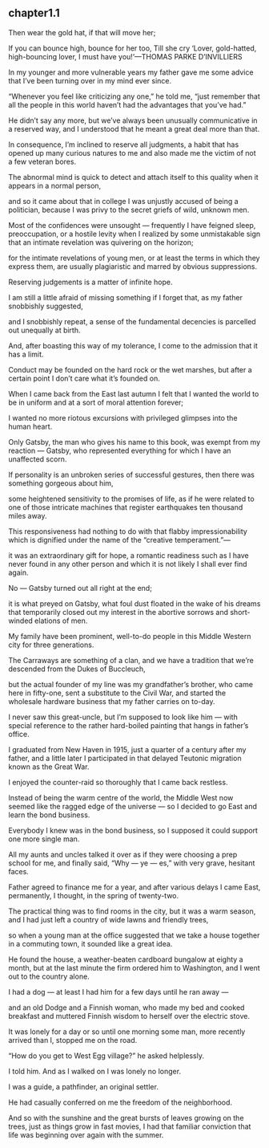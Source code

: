 
chapter1.1
---

Then wear the gold hat, if that will move her;

If you can bounce high, bounce for her too, Till she cry ‘Lover, gold-hatted, high-bouncing lover, I must have you!’—THOMAS PARKE D’INVILLIERS

In my younger and more vulnerable years my father gave me some advice that I’ve been turning over in my mind ever since.

“Whenever you feel like criticizing any one,” he told me, “just remember that all the people in this world haven’t had the advantages that you’ve had.”

He didn’t say any more, but we’ve always been unusually communicative in a reserved way, and I understood that he meant a great deal more than that.

In consequence, I’m inclined to reserve all judgments, a habit that has opened up many curious natures to me and also made me the victim of not a few veteran bores.

The abnormal mind is quick to detect and attach itself to this quality when it appears in a normal person,

and so it came about that in college I was unjustly accused of being a politician, because I was privy to the secret griefs of wild, unknown men.

Most of the confidences were unsought — frequently I have feigned sleep, preoccupation, or a hostile levity when I realized by some unmistakable sign that an intimate revelation was quivering on the horizon;

for the intimate revelations of young men, or at least the terms in which they express them, are usually plagiaristic and marred by obvious suppressions.

Reserving judgements is a matter of infinite hope.

I am still a little afraid of missing something if I forget that, as my father snobbishly suggested,

and I snobbishly repeat, a sense of the fundamental decencies is parcelled out unequally at birth.

And, after boasting this way of my tolerance, I come to the admission that it has a limit.

Conduct may be founded on the hard rock or the wet marshes, but after a certain point I don’t care what it’s founded on.

When I came back from the East last autumn I felt that I wanted the world to be in uniform and at a sort of moral attention forever;

I wanted no more riotous excursions with privileged glimpses into the human heart.

Only Gatsby, the man who gives his name to this book, was exempt from my reaction — Gatsby, who represented everything for which I have an unaffected scorn.

If personality is an unbroken series of successful gestures, then there was something gorgeous about him,

some heightened sensitivity to the promises of life, as if he were related to one of those intricate machines that register earthquakes ten thousand miles away.

This responsiveness had nothing to do with that flabby impressionability which is dignified under the name of the “creative temperament.”—

it was an extraordinary gift for hope, a romantic readiness such as I have never found in any other person and which it is not likely I shall ever find again.

No — Gatsby turned out all right at the end;

it is what preyed on Gatsby, what foul dust floated in the wake of his dreams that temporarily closed out my interest in the abortive sorrows and short-winded elations of men.

My family have been prominent, well-to-do people in this Middle Western city for three generations.

The Carraways are something of a clan, and we have a tradition that we’re descended from the Dukes of Buccleuch,

but the actual founder of my line was my grandfather’s brother, who came here in fifty-one, sent a substitute to the Civil War, and started the wholesale hardware business that my father carries on to-day.

I never saw this great-uncle, but I’m supposed to look like him — with special reference to the rather hard-boiled painting that hangs in father’s office.

I graduated from New Haven in 1915, just a quarter of a century after my father, and a little later I participated in that delayed Teutonic migration known as the Great War.

I enjoyed the counter-raid so thoroughly that I came back restless.

Instead of being the warm centre of the world, the Middle West now seemed like the ragged edge of the universe — so I decided to go East and learn the bond business.

Everybody I knew was in the bond business, so I supposed it could support one more single man.

All my aunts and uncles talked it over as if they were choosing a prep school for me, and finally said, “Why — ye — es,” with very grave, hesitant faces.

Father agreed to finance me for a year, and after various delays I came East, permanently, I thought, in the spring of twenty-two.

The practical thing was to find rooms in the city, but it was a warm season, and I had just left a country of wide lawns and friendly trees,

so when a young man at the office suggested that we take a house together in a commuting town, it sounded like a great idea.

He found the house, a weather-beaten cardboard bungalow at eighty a month, but at the last minute the firm ordered him to Washington, and I went out to the country alone.

I had a dog — at least I had him for a few days until he ran away —

and an old Dodge and a Finnish woman, who made my bed and cooked breakfast and muttered Finnish wisdom to herself over the electric stove.

It was lonely for a day or so until one morning some man, more recently arrived than I, stopped me on the road.

“How do you get to West Egg village?” he asked helplessly.

I told him. And as I walked on I was lonely no longer.

I was a guide, a pathfinder, an original settler.

He had casually conferred on me the freedom of the neighborhood.

And so with the sunshine and the great bursts of leaves growing on the trees, just as things grow in fast movies, I had that familiar conviction that life was beginning over again with the summer.